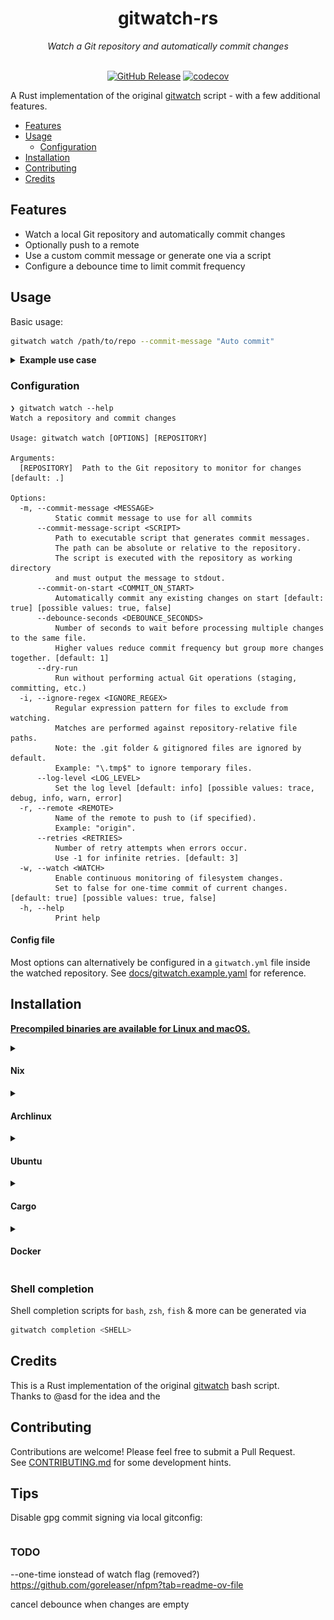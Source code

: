 <div align="center">

<h1>gitwatch-rs</h1>
<em>Watch a Git repository and automatically commit changes</em><br/><br/>

[![GitHub Release](https://img.shields.io/github/v/release/croissong/gitwatch-rs)](https://github.com/croissong/gitwatch-rs/releases/latest)
[![codecov](https://codecov.io/gh/croissong/gitwatch-rs/graph/badge.svg?token=UBV2B6146B)](https://codecov.io/gh/croissong/gitwatch-rs)

</div>

A Rust implementation of the original [gitwatch](https://github.com/gitwatch/gitwatch) script - with a few additional features.

- [Features](#features)
- [Usage](#usage)
  - [Configuration](#configuration)
- [Installation](#installation)
- [Contributing](#contributing)
- [Credits](#credits)

## Features

- Watch a local Git repository and automatically commit changes
- Optionally push to a remote 
- Use a custom commit message or generate one via a script
- Configure a debounce time to limit commit frequency 


## Usage

Basic usage:
```bash
gitwatch watch /path/to/repo --commit-message "Auto commit"
```

<details>
<summary><b>Example use case</b></summary>

I use the tool to watch my local notes repository and generate commit messages using [aichat](https://github.com/sigoden/aichat).  
The [example/](example/) folder contains a small repository demonstrating this use case:
<img src="docs/example.png" alt="Example use case">

</details>

### Configuration

```console
❯ gitwatch watch --help
Watch a repository and commit changes

Usage: gitwatch watch [OPTIONS] [REPOSITORY]

Arguments:
  [REPOSITORY]  Path to the Git repository to monitor for changes [default: .]

Options:
  -m, --commit-message <MESSAGE>
          Static commit message to use for all commits
      --commit-message-script <SCRIPT>
          Path to executable script that generates commit messages.
          The path can be absolute or relative to the repository.
          The script is executed with the repository as working directory
          and must output the message to stdout.
      --commit-on-start <COMMIT_ON_START>
          Automatically commit any existing changes on start [default: true] [possible values: true, false]
      --debounce-seconds <DEBOUNCE_SECONDS>
          Number of seconds to wait before processing multiple changes to the same file.
          Higher values reduce commit frequency but group more changes together. [default: 1]
      --dry-run
          Run without performing actual Git operations (staging, committing, etc.)
  -i, --ignore-regex <IGNORE_REGEX>
          Regular expression pattern for files to exclude from watching.
          Matches are performed against repository-relative file paths.
          Note: the .git folder & gitignored files are ignored by default.
          Example: "\.tmp$" to ignore temporary files.
      --log-level <LOG_LEVEL>
          Set the log level [default: info] [possible values: trace, debug, info, warn, error]
  -r, --remote <REMOTE>
          Name of the remote to push to (if specified).
          Example: "origin".
      --retries <RETRIES>
          Number of retry attempts when errors occur.
          Use -1 for infinite retries. [default: 3]
  -w, --watch <WATCH>
          Enable continuous monitoring of filesystem changes.
          Set to false for one-time commit of current changes. [default: true] [possible values: true, false]
  -h, --help
          Print help
```

#### Config file

Most options can alternatively be configured in a `gitwatch.yml` file inside the watched repository.
See [docs/gitwatch.example.yaml](docs/gitwatch.example.yaml) for reference.

## Installation

**[Precompiled binaries are available for Linux and macOS.](https://github.com/croissong/gitwatch-rs/releases)**


<details>
<summary>

#### Nix

</summary>
A [flake.nix](./flake.nix) is available for Nix
</details>


<details>

<summary>

#### Archlinux

</summary>
```
```
</details>


<details>
<summary>

#### Ubuntu

</summary>
*TODO*
</details>


<details>
<summary>

#### Cargo

</summary>
Install from [crates.io](https://crates.io/crates/gitwatch-rs):
```sh
cargo install commitlint-rs
```
</details>


<details>
<summary>

#### Docker

</summary>
A **Docker** image is available on the [GitHub Registry](https://github.com/croissong/gitwatch-rs/pkgs/container/gitwatch-rs):
```sh
docker run ghcr.io/croissong/gitwatch-rs:latest
```
</details>
 


### Shell completion

Shell completion scripts for `bash`, `zsh`, `fish` & more can be generated via
```sh
gitwatch completion <SHELL>
```

## Credits

This is a Rust implementation of the original [gitwatch](https://github.com/gitwatch/gitwatch) bash script.  
Thanks to @asd for the idea and the 
## Contributing

Contributions are welcome! Please feel free to submit a Pull Request.  
See [CONTRIBUTING.md](CONTRIBUTING.md) for some development hints.


## Tips

Disable gpg commit signing via local gitconfig:
```config
```

### TODO
--one-time ionstead of watch flag (removed?)
https://github.com/goreleaser/nfpm?tab=readme-ov-file

cancel debounce when changes are empty
